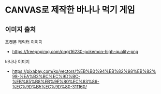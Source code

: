 # CANVAS로 제작한 바나나 먹기 게임

## 이미지 출처

포켓몬 캐릭터 이미지

- https://freepngimg.com/png/16230-pokemon-high-quality-png

바나나 이미지

- https://pixabay.com/ko/vectors/%EB%B0%94%EB%82%98%EB%82%98-%EA%B3%BC%EC%9D%BC-%EB%85%B8%EB%9E%80%EC%83%89-%EC%9D%B5%EC%9D%80-311160/
